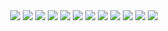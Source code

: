<div align = "center">
<img src = "./img/Picture1.png"/>
<img src = "./img/Picture2.png"/>
<img src = "./img/Picture3.png"/>
<img src = "./img/Picture4.png"/>
<img src = "./img/Picture5.png"/>
<img src = "./img/Picture6.png"/>
<img src = "./img/Picture7.png"/>
<img src = "./img/Picture8.png"/>
<img src = "./img/Picture9.png"/>
<img src = "./img/Picture10.png"/>
<img src = "./img/Picture11.png"/>
<img src = "./img/Picture12.png"/>
</div>